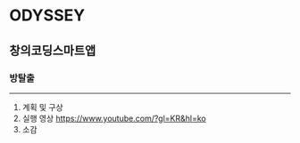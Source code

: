 # ODYSSEY
## 창의코딩스마트앱
### 방탈출
* * *
1. 계획 및 구상
2. 실행 영상 <https://www.youtube.com/?gl=KR&hl=ko>
3. 소감

<pre>
